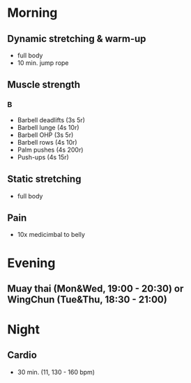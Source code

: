 # Morning
## Dynamic stretching & warm-up
* full body
* 10 min. jump rope

## Muscle strength
### B
* Barbell deadlifts (3s 5r)
* Barbell lunge (4s 10r)
* Barbell OHP (3s 5r)
* Barbell rows (4s 10r)
* Palm pushes (4s 200r)
* Push-ups (4s 15r)

## Static stretching
* full body

## Pain
* 10x medicimbal to belly

# Evening
## Muay thai (Mon&Wed, 19:00 - 20:30) or WingChun (Tue&Thu, 18:30 - 21:00)

# Night
## Cardio
* 30 min. (11, 130 - 160 bpm)
